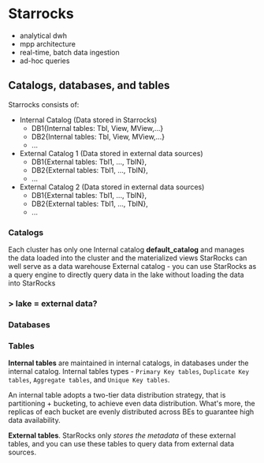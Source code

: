 # Starrocks
- analytical dwh
- mpp architecture
- real-time, batch data ingestion
- ad-hoc queries

## Catalogs, databases, and tables

Starrocks consists of:
- Internal Catalog (Data stored in Starrocks)
  - DB1{Internal tables: Tbl, View, MView,...}
  - DB2{Internal tables: Tbl, View, MView,...}
  - ...
- External Catalog 1 (Data stored in external data sources)
  - DB1{External tables: Tbl1, ..., TblN},
  - DB2{External tables: Tbl1, ..., TblN},
  - ...
- External Catalog 2 (Data stored in external data sources)
  - DB1{External tables: Tbl1, ..., TblN},
  - DB2{External tables: Tbl1, ..., TblN},
  - ...
 
### Catalogs 
Each cluster has only one Internal catalog **default_catalog** and manages the data loaded into the cluster and the materialized views
StarRocks can well serve as a data warehouse 
External catalog - you can use StarRocks as a query engine to directly query data in the lake without loading the data into StarRocks
### > lake = external data?

### Databases

### Tables
**Internal tables** are maintained in internal catalogs, in databases under the internal catalog. Internal tables types - `Primary Key tables`, `Duplicate Key tables`, `Aggregate tables`, and `Unique Key tables`.

An internal table adopts a two-tier data distribution strategy, that is partitioning + bucketing, to achieve even data distribution. What's more, the replicas of each bucket are evenly distributed across BEs to guarantee high data availability.

**External tables**. StarRocks only _stores the metadata_ of these external tables, and you can use these tables to query data from external data sources.
